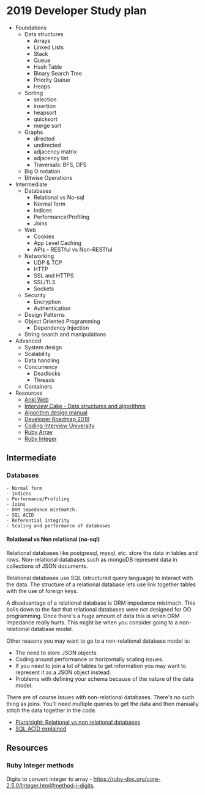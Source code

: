 # 2019 Developer Study plan

- Foundations
  - Data structures
    - Arrays
    - Linked Lists
    - Stack
    - Queue
    - Hash Table
    - Binary Search Tree
    - Priority Queue
    - Heaps
  - Sorting
    - selection
    - insertion
    - heapsort
    - quicksort
    - merge sort
  - Graphs
    - directed
    - undirected
    - adjacency matrix
    - adjacency list
    - Traversals: BFS, DFS
  - Big O notation
  - Bitwise Operations
- Intermediate
  - Databases
    - Relational vs No-sql
    - Normal form
    - Indices
    - Performance/Profiling
    - Joins
  - Web
    - Cookies
    - App Level Caching
    - APIs - RESTful vs Non-RESTful
  - Networking
    - UDP & TCP
    - HTTP
    - SSL and HTTPS
    - SSL/TLS
    - Sockets
  - Security
    - Encryption
    - Authentication
  - Design Patterns
  - Object Oriented Programming
    - Dependency Injection
  - String search and manipulations
- Advanced
  - System design
  - Scalability
  - Data handling
  - Concurrency
    - Deadlocks
    - Threads
  - Containers
- Resources
  - [Anki Web](https://apps.ankiweb.net/)
  - [Interview Cake - Data structures and algorithms](https://www.interviewcake.com/data-structures-and-algorithms-guide?utm_source=triplebyte)
  - [Algorithm design manual](http://citeseerx.ist.psu.edu/viewdoc/download?doi=10.1.1.471.4772&rep=rep1&type=pdf)
  - [Developer Roadmap 2019](https://github.com/kamranahmedse/developer-roadmap)
  - [Coding Interview University](https://github.com/jwasham/coding-interview-university/blob/master/README.md)
  - [Ruby Array](https://ruby-doc.org/core-2.4.1/Array.html)
  - [Ruby Integer](https://ruby-doc.org/core-2.5.0/Integer.html)
  

## Intermediate
### Databases
    - Normal form
    - Indices
    - Performance/Profiling
    - Joins
    - ORM impedance mistmatch.
    - SQL ACID
    - Referential integrity
    - Scaling and performance of databases
#### Relational vs Non relational (no-sql)
Relational databases like postgresql, mysql, etc. store the data in tables and rows. Non-relational databases such as mongoDB represent data in collections of JSON documents.

Relational databases use SQL (structured query language) to interact with the data. The structure of a relational database lets use link together tables with the use of foreign keys. 

A disadvantage of a relational database is ORM impedance mistmach. This boils down to the fact that relational databases were not designed for OO programming. Once there's a huge amount of data this is when ORM impedance really hurts. This might be when you consider going to a non-relational database model.

Other reasons you may want to go to a non-relational database model is:
- The need to store JSON objects.
- Coding around performance or horizontally scaling issues.
- If you need to join a lot of tables to get information you may want to represent it as a JSON object instead.
- Problems with defining your schema because of the nature of the data model.

There are of course issues with non-relational databases. There's no such thing as joins. You'll need multiple queries to get the data and then manually stitch the data together in the code. 

- [Pluralsight: Relational vs non relational databases](https://www.pluralsight.com/blog/software-development/relational-non-relational-databases)
- [SQL ACID explained](https://www.essentialsql.com/what-is-meant-by-acid/)

## Resources
### Ruby Integer methods
Digits to convert integer to array - https://ruby-doc.org/core-2.5.0/Integer.html#method-i-digits.
